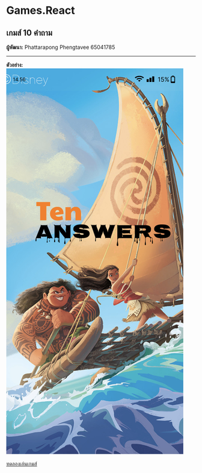 # Games.React
## เกมส์ 10 คำถาม

**ผู้พัฒนา:** Phattarapong Phengtavee 65041785

---

**ตัวอย่าง:**  
![ตัวอย่างเกมส์](Componets/StartGame/start.png)

[ทดลองเล่นเกมส์](https://phattarapong26.github.io/Games.React/)
